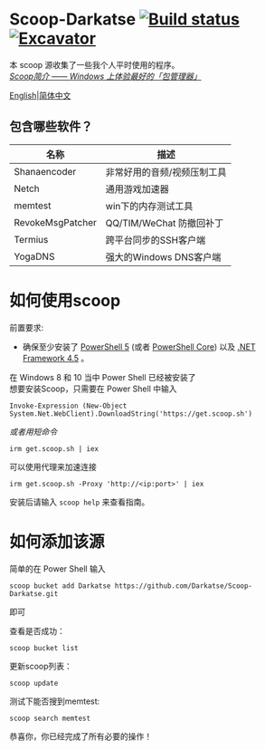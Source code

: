 # Scoop-Darkatse [![Build status](https://img.shields.io/appveyor/ci/Darkatse/Scoop-Darkatse/master.svg?style=popout&logo=appveyor&label=AppVeyor)](https://ci.appveyor.com/project/Darkatse/Scoop-Darkatse/branch/master)[![Excavator](https://github.com/Darkatse/Scoop-Darkatse/workflows/Excavator/badge.svg)](https://github.com/Darkatse/Scoop-Darkatse/actions)

本 scoop 源收集了一些我个人平时使用的程序。  
[*Scoop简介 —— Windows 上体验最好的「包管理器」*](https://sspai.com/post/52496)

[English](https://github.com/Darkatse/Scoop-Darkatse/blob/master/README.md)|[简体中文](https://github.com/Darkatse/Scoop-Darkatse/blob/master/README_CN.md)  

包含哪些软件？
------------

| 名称 | 描述 |
|----------|-------------|
| Shanaencoder | 非常好用的音频/视频压制工具 |
| Netch | 通用游戏加速器 |
| memtest | win下的内存测试工具 |
| RevokeMsgPatcher | QQ/TIM/WeChat 防撤回补丁 |
| Termius | 跨平台同步的SSH客户端 |
| YogaDNS | 强大的Windows DNS客户端 |



如何使用scoop
=====

前置要求:

* 确保至少安装了 [PowerShell 5](https://aka.ms/wmf5download) (或者 [PowerShell Core](https://docs.microsoft.com/en-us/powershell/scripting/install/installing-powershell-core-on-windows?view=powershell-6)) 以及 [.NET Framework 4.5](https://www.microsoft.com/net/download) 。


在 Windows 8 和 10 当中 Power Shell 已经被安装了  
想要安装Scoop，只需要在 Power Shell 中输入  

    Invoke-Expression (New-Object System.Net.WebClient).DownloadString('https://get.scoop.sh')  

*或者用短命令*  

    irm get.scoop.sh | iex
    
可以使用代理来加速连接

    irm get.scoop.sh -Proxy 'http://<ip:port>' | iex

安装后请输入 `scoop help` 来查看指南。


如何添加该源
=====

简单的在 Power Shell 输入  

    scoop bucket add Darkatse https://github.com/Darkatse/Scoop-Darkatse.git
    
即可
    
查看是否成功：

    scoop bucket list

更新scoop列表：

    scoop update
    
测试下能否搜到memtest:
    
    scoop search memtest

恭喜你，你已经完成了所有必要的操作！
